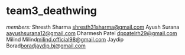 # team3_deathwing
*members:*
Shresth Sharma <shresth31sharma@gmail.com>
Ayush Surana <aayushsurana12@gmail.com>
Dharmesh Patel <dppatelrh29@gmail.com>
Milind Milind<milind.official98@gmail.com>
Jaydip Borad<boradjaydip.bj@gmail.com>
